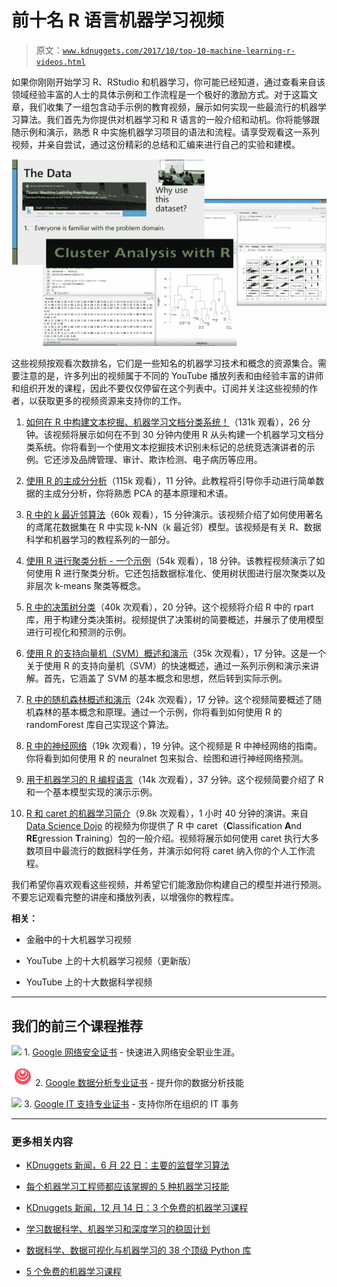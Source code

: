 # 前十名 R 语言机器学习视频

> 原文：[`www.kdnuggets.com/2017/10/top-10-machine-learning-r-videos.html`](https://www.kdnuggets.com/2017/10/top-10-machine-learning-r-videos.html)

如果你刚刚开始学习 R、RStudio 和机器学习，你可能已经知道，通过查看来自该领域经验丰富的人士的具体示例和工作流程是一个极好的激励方式。对于这篇文章，我们收集了一组包含动手示例的教育视频，展示如何实现一些最流行的机器学习算法。我们首先为你提供对机器学习和 R 语言的一般介绍和动机。你将能够跟随示例和演示，熟悉 R 中实施机器学习项目的语法和流程。请享受观看这一系列视频，并亲自尝试，通过这份精彩的总结和汇编来进行自己的实验和建模。

![前十名机器学习视频 R](img/72564643a78225ac6733f9aa3f227eb8.png)

这些视频按观看次数排名，它们是一些知名的机器学习技术和概念的资源集合。需要注意的是，许多列出的视频属于不同的 YouTube 播放列表和由经验丰富的讲师和组织开发的课程，因此不要仅仅停留在这个列表中。订阅并关注这些视频的作者，以获取更多的视频资源来支持你的工作。

1.  [如何在 R 中构建文本挖掘、机器学习文档分类系统！](https://youtu.be/j1V2McKbkLo)（131k 观看），26 分钟。该视频将展示如何在不到 30 分钟内使用 R 从头构建一个机器学习文档分类系统。你将看到一个使用文本挖掘技术识别未标记的总统竞选演讲者的示例。它还涉及品牌管理、审计、欺诈检测、电子病历等应用。

1.  [使用 R 的主成分分析](https://youtu.be/5zk93CpKYhg)（115k 观看），11 分钟。此教程将引导你手动进行简单数据的主成分分析，你将熟悉 PCA 的基本原理和术语。

1.  [R 中的 k 最近邻算法](https://youtu.be/GtgJEVxl7DY)（60k 观看），15 分钟演示。该视频介绍了如何使用著名的鸢尾花数据集在 R 中实现 k-NN（k 最近邻）模型。该视频是有关 R、数据科学和机器学习的教程系列的一部分。

1.  [使用 R 进行聚类分析 - 一个示例](https://youtu.be/5eDqRysaico)（54k 观看），18 分钟。该教程视频演示了如何使用 R 进行聚类分析。它还包括数据标准化、使用树状图进行层次聚类以及非层次 k-means 聚类等概念。

1.  [R 中的决策树分类](https://youtu.be/JFJIQ0_2ijg)（40k 次观看），20 分钟。这个视频将介绍 R 中的 rpart 库，用于构建分类决策树。视频提供了决策树的简要概述，并展示了使用模型进行可视化和预测的示例。

1.  [使用 R 的支持向量机（SVM）概述和演示](https://youtu.be/ueKqDlMxueE)（35k 次观看），17 分钟。这是一个关于使用 R 的支持向量机（SVM）的快速概述，通过一系列示例和演示来讲解。首先，它涵盖了 SVM 的基本概念和思想，然后转到实际示例。

1.  [R 中的随机森林概述和演示](https://youtu.be/wHnKpykaFR4)（24k 次观看），17 分钟。这个视频简要概述了随机森林的基本概念和原理。通过一个示例，你将看到如何使用 R 的 randomForest 库自己实现这个算法。

1.  [R 中的神经网络](https://youtu.be/LTg-qP9iGFY)（19k 次观看），19 分钟。这个视频是 R 中神经网络的指南。你将看到如何使用 R 的 neuralnet 包来拟合、绘图和进行神经网络预测。

1.  [用于机器学习的 R 编程语言](https://youtu.be/YQEp1utlU5M)（14k 次观看），37 分钟。这个视频简要介绍了 R 和一个基本模型实现的演示示例。

1.  [R 和 caret 的机器学习简介](https://youtu.be/z8PRU46I3NY)（9.8k 次观看），1 小时 40 分钟的演讲。来自 [Data Science Dojo](https://datasciencedojo.com) 的视频为你提供了 R 中 caret（**C**lassification **A**nd **RE**gression **T**raining）包的一般介绍。视频将展示如何使用 caret 执行大多数项目中最流行的数据科学任务，并演示如何将 caret 纳入你的个人工作流程。

我们希望你喜欢观看这些视频，并希望它们能激励你构建自己的模型并进行预测。不要忘记观看完整的讲座和播放列表，以增强你的教程库。

**相关：**

+   金融中的十大机器学习视频

+   YouTube 上的十大机器学习视频（更新版）

+   YouTube 上的十大数据科学视频

* * *

## 我们的前三个课程推荐

![](img/0244c01ba9267c002ef39d4907e0b8fb.png) 1\. [Google 网络安全证书](https://www.kdnuggets.com/google-cybersecurity) - 快速进入网络安全职业生涯。

![](img/e225c49c3c91745821c8c0368bf04711.png) 2\. [Google 数据分析专业证书](https://www.kdnuggets.com/google-data-analytics) - 提升你的数据分析技能

![](img/0244c01ba9267c002ef39d4907e0b8fb.png) 3\. [Google IT 支持专业证书](https://www.kdnuggets.com/google-itsupport) - 支持你所在组织的 IT 事务

* * *

### 更多相关内容

+   [KDnuggets 新闻，6 月 22 日：主要的监督学习算法](https://www.kdnuggets.com/2022/n25.html)

+   [每个机器学习工程师都应该掌握的 5 种机器学习技能](https://www.kdnuggets.com/2023/03/5-machine-learning-skills-every-machine-learning-engineer-know-2023.html)

+   [KDnuggets 新闻，12 月 14 日：3 个免费的机器学习课程](https://www.kdnuggets.com/2022/n48.html)

+   [学习数据科学、机器学习和深度学习的稳固计划](https://www.kdnuggets.com/2023/01/mwiti-solid-plan-learning-data-science-machine-learning-deep-learning.html)

+   [数据科学、数据可视化与机器学习的 38 个顶级 Python 库](https://www.kdnuggets.com/2020/11/top-python-libraries-data-science-data-visualization-machine-learning.html)

+   [5 个免费的机器学习课程](https://www.kdnuggets.com/2022/02/top-5-free-machine-learning-courses.html)
